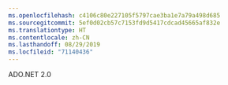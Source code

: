 ```yaml
---
ms.openlocfilehash: c4106c80e227105f5797cae3ba1e7a79a498d685
ms.sourcegitcommit: 5ef0d02cb57c7153fd9d5417cdcad45665af832e
ms.translationtype: HT
ms.contentlocale: zh-CN
ms.lasthandoff: 08/29/2019
ms.locfileid: "71140436"
---
```

ADO.NET 2.0